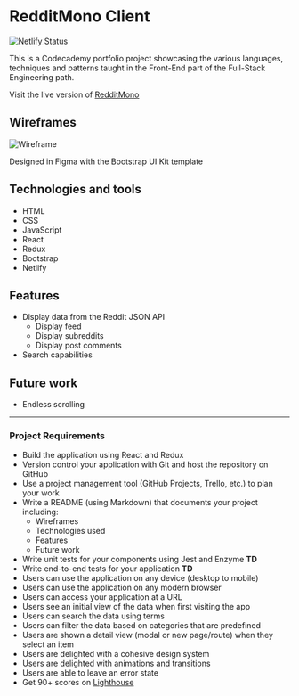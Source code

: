 # RedditMono Client

[![Netlify Status](https://api.netlify.com/api/v1/badges/816e8903-e707-4235-9ff2-2c7cf2d41551/deploy-status)](https://app.netlify.com/sites/redditmono/deploys)

This is a Codecademy portfolio project showcasing the various languages, techniques and patterns taught in the Front-End part of the Full-Stack Engineering path.

Visit the live version of [RedditMono](https://redditmono.netlify.app/)

## Wireframes

![Wireframe](https://i.imgur.com/4P4Ir5c.png)

Designed in Figma with the Bootstrap UI Kit template

## Technologies and tools

* HTML
* CSS
* JavaScript
* React
* Redux
* Bootstrap
* Netlify

## Features

* Display data from the Reddit JSON API
  * Display feed
  * Display subreddits
  * Display post comments
* Search capabilities

## Future work

* Endless scrolling

-----

### Project Requirements

* Build the application using React and Redux
* Version control your application with Git and host the repository on GitHub
* Use a project management tool (GitHub Projects, Trello, etc.) to plan your work
* Write a README (using Markdown) that documents your project including:
  * Wireframes
  * Technologies used
  * Features
  * Future work
* Write unit tests for your components using Jest and Enzyme **TD**
* Write end-to-end tests for your application **TD**
* Users can use the application on any device (desktop to mobile)
* Users can use the application on any modern browser
* Users can access your application at a URL
* Users see an initial view of the data when first visiting the app
* Users can search the data using terms
* Users can filter the data based on categories that are predefined
* Users are shown a detail view (modal or new page/route) when they select an item
* Users are delighted with a cohesive design system
* Users are delighted with animations and transitions
* Users are able to leave an error state
* Get 90+ scores on [Lighthouse](https://web.dev/measure/)

